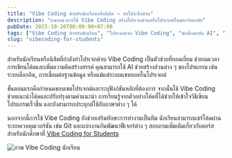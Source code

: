 ```yaml
---
title: "Vibe Coding สำหรับนักเรียนหรือนิสิต – ทำโปรเจ็กต์จบ"
description: "แนะแนวการใช้ Vibe Coding สร้างโปรเจกต์จบหรือโปรเจกต์ในมหาวิทยาลัย"
pubDate: 2025-10-26T00:00:00+07:00
tags: ["Vibe Coding สำหรับนักเรียน", "โปรเจกต์จบ Vibe Coding", "นักศึกษากับ AI", "ทำโปรเจ็กต์ด้วย AI"]
slug: "vibecoding-for-students"
---
```

สำหรับนักเรียนหรือนิสิตที่กำลังทำโปรเจกต์จบ Vibe Coding เป็นตัวช่วยที่ยอดเยี่ยม ช่วยลดเวลาการเขียนโค้ดและเพิ่มความคิดสร้างสรรค์ คุณสามารถใช้ AI ช่วยสร้างส่วนต่าง ๆ ของโปรแกรม เช่น ระบบล็อกอิน, การเชื่อมต่อฐานข้อมูล หรือแม้แต่ระบบแชทบอทในโปรเจกต์

ขั้นตอนแรกคือกำหนดขอบเขตโปรเจกต์และระบุฟังก์ชันหลักที่ต้องการ จากนั้นใช้ Vibe Coding ช่วยแนะนำโค้ดและปรับปรุงตามคำแนะนำ การเรียนรู้จากตัวอย่างโค้ดที่ได้ช่วยให้เข้าใจวิธีเขียนโปรแกรมเร็วขึ้น และยังสามารถประยุกต์ใช้กับภาษาต่าง ๆ ได้

นอกจากนี้การใช้ Vibe Coding ยังช่วยเสริมทักษะการทำงานเป็นทีม นักเรียนสามารถแชร์โค้ดผ่านระบบควบคุมเวอร์ชัน เช่น Git และแบ่งงานกันพัฒนาฟีเจอร์ต่าง ๆ สอบถามเพิ่มเติมเกี่ยวกับคอร์สสำหรับนักศึกษาที่ [Vibe Coding for Students](https://www.aiunlockinnovations.com/vibe-coding-students)

![ภาพ Vibe Coding นักเรียน](vibe-coding-students.jpg "Vibe Coding สำหรับนักเรียน")
